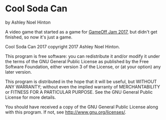 # Cool Soda Can

by Ashley Noel Hinton

A video game that started as a game
for [GameOff Jam 2017](https://itch.io/jam/game-off-2017), but didn't
get finished, so now it's just a game.

Cool Soda Can 2017 copyright 2017 Ashley Noel Hinton.

This program is free software: you can redistribute it and/or modify
it under the terms of the GNU General Public License as published by
the Free Software Foundation, either version 3 of the License, or (at
your option) any later version.
          
This program is distributed in the hope that it will be useful, but
WITHOUT ANY WARRANTY; without even the implied warranty of
MERCHANTABILITY or FITNESS FOR A PARTICULAR PURPOSE.  See the GNU
General Public License for more details.
          
You should have received a copy of the GNU General Public License
along with this program.  If not, see <http://www.gnu.org/licenses/>.
